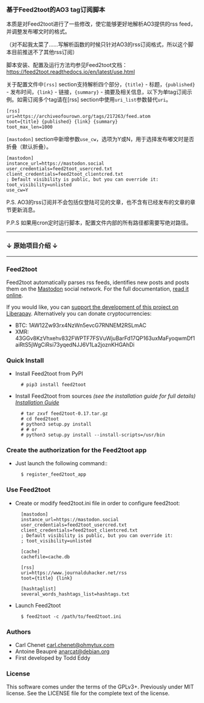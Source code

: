 ### 基于Feed2toot的AO3 tag订阅脚本

本质是对Feed2toot进行了一些修改，使它能够更好地解析AO3提供的rss feed，并调整发布嘟文时的格式。

（对不起我太菜了……写解析函数的时候只针对AO3的rss订阅格式，所以这个脚本目前推送不了其他rss订阅）

脚本安装、配置及运行方法均参见Feed2toot文档：https://feed2toot.readthedocs.io/en/latest/use.html

关于配置文件中``[rss]`` section支持解析四个部分，``{title}`` - 标题，``{published}`` - 发布时间，``{link}`` - 链接，``{summary}`` - 摘要及相关信息，以下为单tag订阅示例。如需订阅多个tag请在[rss] section中使用``uri_list``参数替代``uri``。

```
[rss]
uri=https://archiveofourown.org/tags/217263/feed.atom
toot={title} {published} {link} {summary} 
toot_max_len=1000
```

``[mastodon]`` section中新增参数``use_cw``，选项为Y或N，用于选择发布嘟文时是否折叠（默认折叠）。

```
[mastodon]
instance_url=https://mastodon.social
user_credentials=feed2toot_usercred.txt
client_credentials=feed2toot_clientcred.txt
; Default visibility is public, but you can override it:
toot_visibility=unlisted
use_cw=Y
```

P.S. AO3的rss订阅并不会包括仅登陆可见的文章，也不含有已经发布的文章的章节更新消息。

P.P.S 如果用cron定时运行脚本，配置文件内部的所有路径都需要写绝对路径。

---

### ↓ 原始项目介绍 ↓

---

### Feed2toot

Feed2toot automatically parses rss feeds, identifies new posts and posts them on the [Mastodon](https://mastodon.social) social network.
For the full documentation, [read it online](https://feed2toot.readthedocs.io/en/latest/).

If you would like, you can [support the development of this project on Liberapay](https://liberapay.com/carlchenet/).
Alternatively you can donate cryptocurrencies:

- BTC: 1AW12Zw93rx4NzWn5evcG7RNNEM2RSLmAC
- XMR: 43GGv8KzVhxehv832FWPTF7FSVuWjuBarFd17QP163uxMaFyoqwmDf1aiRtS5jWgCiRsi73yqedNJJ6V1La2joznKHGAhDi

### Quick Install

* Install Feed2toot from PyPI

        # pip3 install feed2toot

* Install Feed2toot from sources
  *(see the installation guide for full details)
  [Installation Guide](http://feed2toot.readthedocs.io/en/latest/install.html)*


        # tar zxvf feed2toot-0.17.tar.gz
        # cd feed2toot
        # python3 setup.py install
        # # or
        # python3 setup.py install --install-scripts=/usr/bin

### Create the authorization for the Feed2toot app

* Just launch the following command::

        $ register_feed2toot_app

### Use Feed2toot

* Create or modify feed2toot.ini file in order to configure feed2toot:

        [mastodon]
        instance_url=https://mastodon.social
        user_credentials=feed2toot_usercred.txt
        client_credentials=feed2toot_clientcred.txt
        ; Default visibility is public, but you can override it:
        ; toot_visibility=unlisted
        
        [cache]
        cachefile=cache.db
        
        [rss]
        uri=https://www.journalduhacker.net/rss
        toot={title} {link}
        
        [hashtaglist]
        several_words_hashtags_list=hashtags.txt

* Launch Feed2toot

        $ feed2toot -c /path/to/feed2toot.ini

### Authors

* Carl Chenet <carl.chenet@ohmytux.com>
* Antoine Beaupré <anarcat@debian.org>
* First developed by Todd Eddy

### License

This software comes under the terms of the GPLv3+. Previously under MIT license. See the LICENSE file for the complete text of the license.

